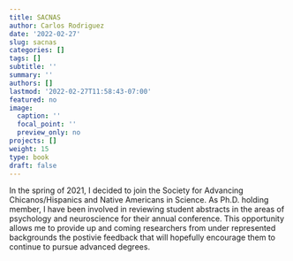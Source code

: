 ```yaml
---
title: SACNAS
author: Carlos Rodriguez
date: '2022-02-27'
slug: sacnas
categories: []
tags: []
subtitle: ''
summary: ''
authors: []
lastmod: '2022-02-27T11:58:43-07:00'
featured: no
image:
  caption: ''
  focal_point: ''
  preview_only: no
projects: []
weight: 15
type: book
draft: false
---
```


In the spring of 2021, I decided to join the Society for Advancing Chicanos/Hispanics and Native Americans in Science. As Ph.D. holding member, I have been involved in reviewing student abstracts in the areas of psychology and neuroscience for their annual conference. This opportunity allows me to provide up and coming researchers from under represented backgrounds the postivie feedback that will hopefully encourage them to continue to pursue advanced degrees.
